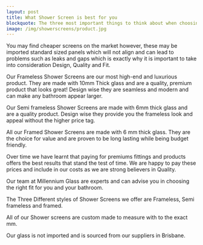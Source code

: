 ```yaml
---
layout: post
title: What Shower Screen is best for you
blockquote: The three most important things to think about when choosing your Shower Screen is Design, Quality and Fit
image: /img/showerscreens/product.jpg
---
```


You may find cheaper screens on the market however, these may be imported standard sized panels which will not align and can lead to problems such as leaks and gaps which is exactly why it is important to take into consideration Design, Quality and Fit.
                        
Our Frameless Shower Screens are our most high-end and luxurious product. They are made with 10mm Thick glass and are a quality, premium product that looks great! Design wise they are seamless and modern and can make any bathroom appear larger.
                        
Our Semi frameless Shower Screens are made with 6mm thick glass and are a quality product. Design wise they provide you the frameless look and appeal without the higher price tag.
                        
All our Framed Shower Screens are made with 6 mm thick glass. They are the choice for value and are proven to be long lasting while being budget friendly.
                        
Over time we have learnt that paying for premiums fittings and products offers the best results that stand the test of time. We are happy to pay these prices and include in our costs as we are strong believers in Quality.
                        
Our team at Millennium Glass are experts and can advise you in choosing the right fit for you and your bathroom.
                        
The Three Different styles of Shower Screens we offer are Frameless, Semi frameless and framed.
                        
All of our Shower screens are custom made to measure with to the exact mm.

Our glass is not imported and is sourced from our suppliers in Brisbane.